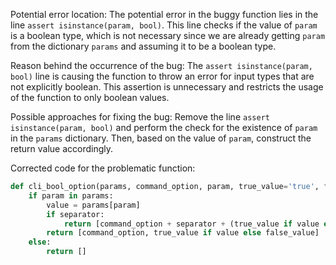 Potential error location: The potential error in the buggy function lies in the line `assert isinstance(param, bool)`. This line checks if the value of `param` is a boolean type, which is not necessary since we are already getting `param` from the dictionary `params` and assuming it to be a boolean type.

Reason behind the occurrence of the bug: The `assert isinstance(param, bool)` line is causing the function to throw an error for input types that are not explicitly boolean. This assertion is unnecessary and restricts the usage of the function to only boolean values.

Possible approaches for fixing the bug: Remove the line `assert isinstance(param, bool)` and perform the check for the existence of `param` in the `params` dictionary. Then, based on the value of `param`, construct the return value accordingly.

Corrected code for the problematic function:

```python
def cli_bool_option(params, command_option, param, true_value='true', false_value='false', separator=None):
    if param in params:
        value = params[param]
        if separator:
            return [command_option + separator + (true_value if value else false_value)]
        return [command_option, true_value if value else false_value]
    else:
        return []
```